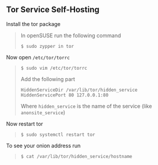 ## Tor Service Self-Hosting
Install the tor package
>In openSUSE run the following command
>```
>$ sudo zypper in tor
>```

Now open `/etc/tor/torrc`
>```
>$ sudo vim /etc/tor/torrc
>```
> Add the following part
>```
>HiddenServiceDir /var/lib/tor/hidden_service
>HiddenServicePort 80 127.0.0.1:80
>```
>Where `hidden_service` is the name of the service (like `anonsite_service`)

Now restart tor
>```
>$ sudo systemctl restart tor
>```

To see your onion address run
>```
>$ cat /var/lib/tor/hidden_service/hostname
>```
